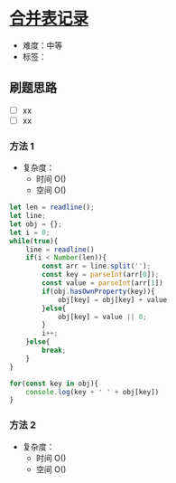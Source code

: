 # [合并表记录](https://www.nowcoder.com/practice/de044e89123f4a7482bd2b214a685201?tpId=37&&tqId=21231&rp=1&ru=/ta/huawei&qru=/ta/huawei/question-ranking)

- 难度：中等
- 标签：

## 刷题思路

- [ ] xx
- [ ] xx

### 方法 1

- 复杂度：
  - 时间 O()
  - 空间 O()

``` js
let len = readline();
let line;
let obj = {};
let i = 0;
while(true){
    line = readline()
    if(i < Number(len)){
        const arr = line.split('');
        const key = parseInt(arr[0]);
        const value = parseInt(arr[1])
        if(obj.hasOwnProperty(key)){
            obj[key] = obj[key] + value
        }else{
            obj[key] = value || 0;
        }
        i++;
    }else{
        break;
    }
}

for(const key in obj){
    console.log(key + ' ' + obj[key])
}
```

### 方法 2

- 复杂度：
  - 时间 O()
  - 空间 O()

``` js

```